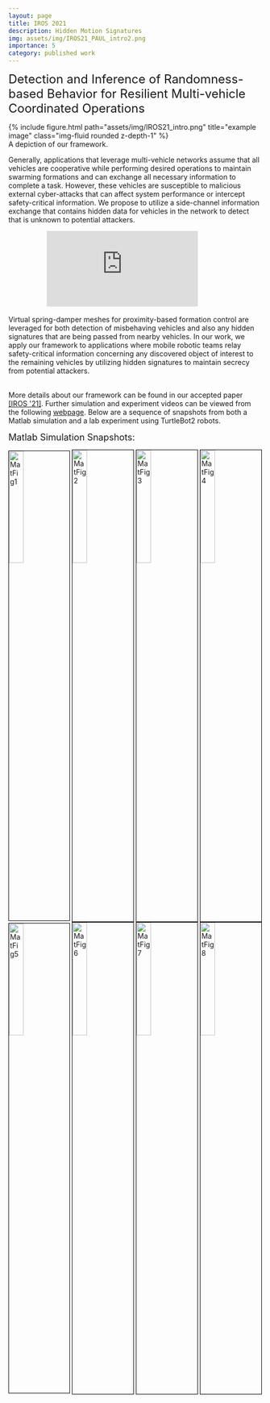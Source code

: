 ```yaml
---
layout: page
title: IROS 2021
description: Hidden Motion Signatures
img: assets/img/IROS21_PAUL_intro2.png
importance: 5
category: published work
---
```

 
<font size="+2.6">Detection and Inference of Randomness-based Behavior for Resilient Multi-vehicle Coordinated Operations</font> 
  <br/>

<!-- <img src="https://paulbonczek.github.io/assets/img/IROS21_intro.png" style="width:50%; margin: 0 auto;" /> -->

<div class="row row-cols-1 justify-content-center">
    <!-- <div class="col-sm mt-3 mt-md-0"> -->
    <div class="col-7">
        {% include figure.html path="assets/img/IROS21_intro.png" title="example image" class="img-fluid rounded z-depth-1" %}
    </div>
</div>
<div class="caption">
    A depiction of our framework.
</div>

<!-- <p style="font-size:16.8px;"> -->  
  Generally, applications that leverage multi-vehicle networks assume that all vehicles 
are cooperative while performing desired operations to maintain swarming formations and 
can exchange all necessary information to complete a task. However, these vehicles are 
susceptible to malicious external cyber-attacks that can affect system performance or 
intercept safety-critical information. We propose to utilize a side-channel information 
exchange that contains hidden data for vehicles in the network to detect that is unknown 
to potential attackers.

<div style="width:70%; margin: 0 auto;"><iframe src="https://www.youtube.com/embed/q4Fm4FR9Aqw" frameborder="0" allow="accelerometer; autoplay; clipboard-write; encrypted-media; gyroscope; picture-in-picture" allowfullscreen></iframe></div>
<p style="font-size:16.8px;">
  
Virtual spring-damper meshes for proximity-based formation control are leveraged for both 
detection of misbehaving vehicles and also any hidden signatures that are being passed 
from nearby vehicles. In our work, we apply our framework to applications where mobile 
robotic teams relay safety-critical information concerning any discovered object of interest 
to the remaining vehicles by utilizing hidden signatures to maintain secrecy from potential attackers. <br/>
  <br/>
<!-- <img src="https://pauljbonczek.github.io/images/turtlebot2.png" style="float:left; margin:0px 10px 0px 0px" width="85" /> -->
More details about our framework can be found in our accepted paper <a href="https://ieeexplore.ieee.org/document/9635899" target="_blank" rel="noopener noreferrer">[IROS '21]</a>. 
Further simulation and experiment videos can be viewed from the following <a href="http://www.bezzorobotics.com/bonczek-iros21" target="_blank" rel="noopener noreferrer">webpage</a>. Below
are a sequence of snapshots from both a Matlab simulation and a lab experiment using TurtleBot2 robots.
</p> 

<font size="+1.8">Matlab Simulation Snapshots:</font> 

<div class="row">
  <div class="column">
    <img src="https://paulbonczek.github.io/assets/img/Figure1_simfinal2.png" alt="MatFig1" style="width:23.9%; border:1px solid black">
    <img src="https://paulbonczek.github.io/assets/img/Figure2_simfinal2.png" alt="MatFig2" style="width:24%; border:1px solid black">
    <img src="https://paulbonczek.github.io/assets/img/Figure3_simfinal2.png" alt="MatFig3" style="width:24%; border:1px solid black">
    <img src="https://paulbonczek.github.io/assets/img/Figure4_simfinal2.png" alt="MatFig4" style="width:24%; border:1px solid black">
  </div>
  <div class="column">
    <img src="https://paulbonczek.github.io/assets/img/Figure5_simfinal2.png" alt="MatFig5" style="width:23.9%; border:1px solid black">
    <img src="https://paulbonczek.github.io/assets/img/Figure6_simfinal2c.png" alt="MatFig6" style="width:24%; border:1px solid black">
    <img src="https://paulbonczek.github.io/assets/img/Figure7_simfinal2.png" alt="MatFig7" style="width:24%; border:1px solid black">
    <img src="https://paulbonczek.github.io/assets/img/Figure8_simfinal.png" alt="MatFig8" style="width:24%; border:1px solid black">
  </div>
</div>

<br/>
<!-- <font size="+1.8">TurtleBot Experiment Snapshots:</font> 

<div class="row">
  <div class="column">
    <img src="https://pauljbonczek.github.io/images/exp1_gopro2.png" alt="GoPro1" style="width:13.15%">
    <img src="https://pauljbonczek.github.io/images/exp2_gopro2.png" alt="GoPro2" style="width:13.15%">
    <img src="https://pauljbonczek.github.io/images/exp3_gopro2c.png" alt="GoPro3" style="width:13.2%">
    <img src="https://pauljbonczek.github.io/images/exp4_gopro2.png" alt="GoPro4" style="width:13.2%">
    <img src="https://pauljbonczek.github.io/images/exp5_gopro2.png" alt="GoPro5" style="width:13.2%">
    <img src="https://pauljbonczek.github.io/images/exp6_gopro2a.png" alt="GoPro6" style="width:13.2%">
    <img src="https://pauljbonczek.github.io/images/exp7_gopro2.png" alt="GoPro7" style="width:13.2%">
  </div>
  <div class="column">
    <img src="https://pauljbonczek.github.io/images/exp2_matlab.png" alt="Matlab2" style="width:13.2%; border:1px solid black">
    <img src="https://pauljbonczek.github.io/images/exp1_matlab2.png" alt="Matlab1" style="width:13.16%; border:1px solid black">
    <img src="https://pauljbonczek.github.io/images/exp3_matlab.png" alt="Matlab3" style="width:13.2%; border:1px solid black">
    <img src="https://pauljbonczek.github.io/images/exp4_matlab.png" alt="Matlab4" style="width:13.2%; border:1px solid black">
    <img src="https://pauljbonczek.github.io/images/exp5_matlab.png" alt="Matlab5" style="width:13.2%; border:1px solid black">
    <img src="https://pauljbonczek.github.io/images/exp6_matlab.png" alt="Matlab6" style="width:13.2%; border:1px solid black">
    <img src="https://pauljbonczek.github.io/images/exp7_matlab2.png" alt="Matlab7" style="width:13.2%; border:1px solid black">
  </div>
</div> -->
